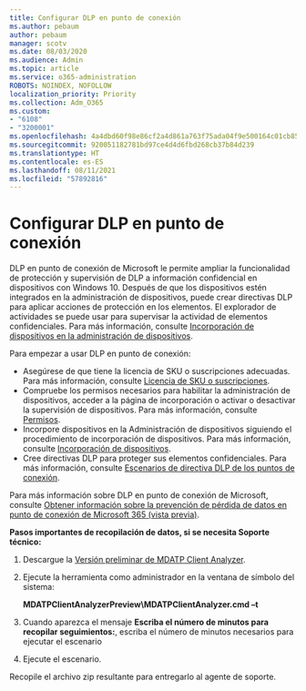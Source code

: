 ```yaml
---
title: Configurar DLP en punto de conexión
ms.author: pebaum
author: pebaum
manager: scotv
ms.date: 08/03/2020
ms.audience: Admin
ms.topic: article
ms.service: o365-administration
ROBOTS: NOINDEX, NOFOLLOW
localization_priority: Priority
ms.collection: Adm_O365
ms.custom:
- "6108"
- "3200001"
ms.openlocfilehash: 4a4dbd60f98e86cf2a4d861a763f75ada04f9e500164c01cb858a1537148a62f
ms.sourcegitcommit: 920051182781bd97ce4d4d6fbd268cb37b84d239
ms.translationtype: HT
ms.contentlocale: es-ES
ms.lasthandoff: 08/11/2021
ms.locfileid: "57892816"
---
```

# <a name="configure-endpoint-dlp"></a>Configurar DLP en punto de conexión

DLP en punto de conexión de Microsoft le permite ampliar la funcionalidad de protección y supervisión de DLP a información confidencial en dispositivos con Windows 10. Después de que los dispositivos estén integrados en la administración de dispositivos, puede crear directivas DLP para aplicar acciones de protección en los elementos. El explorador de actividades se puede usar para supervisar la actividad de elementos confidenciales. Para más información, consulte [Incorporación de dispositivos en la administración de dispositivos](https://docs.microsoft.com/microsoft-365/compliance/endpoint-dlp-getting-started#onboarding-devices-into-device-management).  

Para empezar a usar DLP en punto de conexión:

- Asegúrese de que tiene la licencia de SKU o suscripciones adecuadas. Para más información, consulte [Licencia de SKU o suscripciones](https://docs.microsoft.com/microsoft-365/compliance/endpoint-dlp-getting-started#skusubscriptions-licensing).
- Compruebe los permisos necesarios para habilitar la administración de dispositivos, acceder a la página de incorporación o activar o desactivar la supervisión de dispositivos. Para más información, consulte [Permisos](https://docs.microsoft.com/microsoft-365/compliance/endpoint-dlp-getting-started#permissions).
- Incorpore dispositivos en la Administración de dispositivos siguiendo el procedimiento de incorporación de dispositivos. Para más información, consulte [Incorporación de dispositivos](https://docs.microsoft.com/microsoft-365/compliance/endpoint-dlp-getting-started#onboarding-devices). 
- Cree directivas DLP para proteger sus elementos confidenciales. Para más información, consulte [Escenarios de directiva DLP de los puntos de conexión](https://docs.microsoft.com/microsoft-365/compliance/endpoint-dlp-using?view=o365-worldwide#endpoint-dlp-policy-scenarios).

Para más información sobre DLP en punto de conexión de Microsoft, consulte [Obtener información sobre la prevención de pérdida de datos en punto de conexión de Microsoft 365 (vista previa)](https://docs.microsoft.com/microsoft-365/compliance/endpoint-dlp-learn-about).

**Pasos importantes de recopilación de datos, si se necesita Soporte técnico:**

1. Descargue la [Versión preliminar de MDATP Client Analyzer](https://aka.ms/betamdatpanalyzer).
1. Ejecute la herramienta como administrador en la ventana de símbolo del sistema:

    **MDATPClientAnalyzerPreview\MDATPClientAnalyzer.cmd –t**

1. Cuando aparezca el mensaje **Escriba el número de minutos para recopilar seguimientos:**, escriba el número de minutos necesarios para ejecutar el escenario
1. Ejecute el escenario.

Recopile el archivo zip resultante para entregarlo al agente de soporte.

